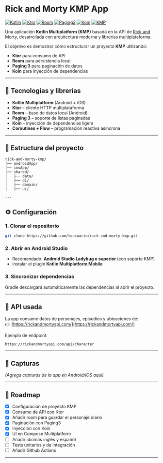 # Rick and Morty KMP App

[![Kotlin](https://img.shields.io/badge/Kotlin-2.2.20-blue?logo=kotlin)](https://kotlinlang.org/)
[![Ktor](https://img.shields.io/badge/Ktor-HTTP%20Client-green)](https://ktor.io/)
[![Room](https://img.shields.io/badge/Room-Database-orange)](https://developer.android.com/training/data-storage/room)
[![Paging3](https://img.shields.io/badge/Paging-3-yellow)](https://developer.android.com/topic/libraries/architecture/paging/v3-overview)
[![Koin](https://img.shields.io/badge/Koin-DI-lightgrey)](https://insert-koin.io/)
[![KMP](https://img.shields.io/badge/KMP-Multiplatform-purple)](https://kotlinlang.org/docs/multiplatform.html)

Una aplicación **Kotlin Multiplatform (KMP)** basada en la API de [Rick and Morty](https://rickandmortyapi.com/), desarrollada con arquitectura moderna y librerías multiplataforma.  

El objetivo es demostrar cómo estructurar un proyecto **KMP** utilizando:  
- **Ktor** para consumo de API  
- **Room** para persistencia local  
- **Paging 3** para paginación de datos  
- **Koin** para inyección de dependencias  

---

## 🚀 Tecnologías y librerías

- **Kotlin Multiplatform** (Android + iOS)  
- **Ktor** – cliente HTTP multiplataforma  
- **Room** – base de datos local (Android)  
- **Paging 3** – soporte de listas paginadas  
- **Koin** – inyección de dependencias ligera  
- **Coroutines + Flow** – programación reactiva asíncrona  

---

## 📂 Estructura del proyecto 

```
rick-and-morty-kmp/
│── androidApp/           
│── iosApp/             
│── shared/              
│   ├── data/             
│   ├── di/          
│   ├── domain/              
│   ├── ui/               

---
```
## ⚙️ Configuración

### 1. Clonar el repositorio
```bash
git clone https://github.com/tuusuario/rick-and-morty-kmp.git
```

### 2. Abrir en Android Studio
- Recomendado: **Android Studio Ladybug o superior** (con soporte KMP)  
- Instalar el plugin **Kotlin Multiplatform Mobile**

### 3. Sincronizar dependencias
Gradle descargará automáticamente las dependencias al abrir el proyecto.

---

## 🔌 API usada
La app consume datos de personajes, episodios y ubicaciones de:  
👉 [https://rickandmortyapi.com/](https://rickandmortyapi.com/)

Ejemplo de endpoint:
```
https://rickandmortyapi.com/api/character
```

---

## 📸 Capturas

*(Agrega capturas de la app en Android/iOS aquí)*

---

## 🧩 Roadmap

- [x] Configuración de proyecto KMP  
- [x] Consumo de API con Ktor  
- [x] Añadir room para guardar el personaje diario  
- [x] Paginación con Paging3  
- [x] Inyección con Koin  
- [x] UI en Compose Multiplatform  
- [ ] Añadir idiomas inglés y español
- [ ] Tests unitarios y de integración
- [ ] Añadir Github Actions

---
